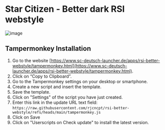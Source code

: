 # Star Citizen - Better dark RSI webstyle

![image](https://www.sc-deutsch-launcher.de/apps/rsi-better-webstyle/rsi-better-webstyle03.png)

## Tampermonkey Installation
1. Go to the website [https://www.sc-deutsch-launcher.de/apps/rsi-better-webstyle/tampermonkey.html](https://www.sc-deutsch-launcher.de/apps/rsi-better-webstyle/tampermonkey.html).
2. Click on “Copy to Clipboard”.<br>
3. Go to the Tampermonkey settings on your desktop or smartphone.<br>
4. Create a new script and insert the template.<br>
5. Save the template.<br>
6. Click on "Settings" of the script you have just created.<br>
7. Enter this link in the update URL text field:<br>
   ```https://raw.githubusercontent.com/rjcncpt/rsi-better-webstyle/refs/heads/main/tampermonkey.js```
8. Click on Save
9. Click on "Userscripts on Check update" to install the latest version.
